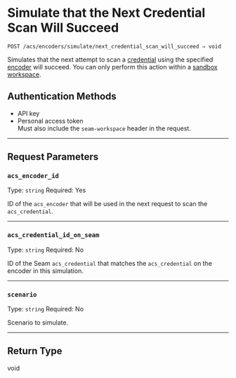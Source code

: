 # Simulate that the Next Credential Scan Will Succeed

```
POST /acs/encoders/simulate/next_credential_scan_will_succeed ⇒ void
```

Simulates that the next attempt to scan a [credential](../../../../capability-guides/access-systems/managing-credentials.md) using the specified [encoder](../../../../capability-guides/access-systems/working-with-card-encoders-and-scanners/README.md) will succeed. You can only perform this action within a [sandbox workspace](../../../../core-concepts/workspaces/README.md#sandbox-workspaces).

## Authentication Methods

- API key
- Personal access token
  <br>Must also include the `seam-workspace` header in the request.

---

## Request Parameters

### `acs_encoder_id`

Type: `string`
Required: Yes

ID of the `acs_encoder` that will be used in the next request to scan the `acs_credential`.

---

### `acs_credential_id_on_seam`

Type: `string`
Required: No

ID of the Seam `acs_credential` that matches the `acs_credential` on the encoder in this simulation.

---

### `scenario`

Type: `string`
Required: No

Scenario to simulate.

---


## Return Type

void
